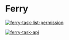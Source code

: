 # Ferry


[ ![ferry-task-list-permission](https://api.bintray.com/packages/baidianxiao/Ferry/ferry-task-list-permission/images/download.svg?version=1.0.3) ](https://bintray.com/baidianxiao/Ferry/ferry-task-list-permission/1.0.3/link)

[ ![ferry-task-api](https://api.bintray.com/packages/baidianxiao/Ferry/ferry-task-api/images/download.svg?version=1.0.0) ](https://bintray.com/baidianxiao/Ferry/ferry-task-api/1.0.0/link)
